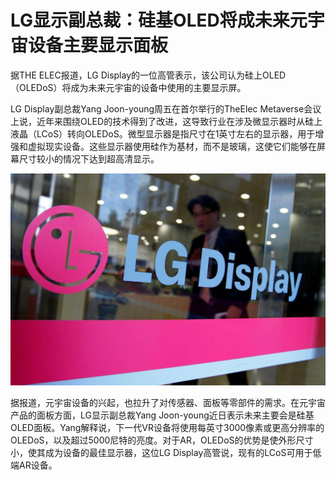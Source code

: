 # LG显示副总裁：硅基OLED将成未来元宇宙设备主要显示面板


据THE ELEC报道，LG Display的一位高管表示，该公司认为硅上OLED（OLEDoS）将成为未来元宇宙的设备中使用的主要显示屏。

LG Display副总裁Yang Joon-young周五在首尔举行的TheElec Metaverse会议上说，近年来围绕OLED的技术得到了改进，这导致行业在涉及微显示器时从硅上液晶（LCoS）转向OLEDoS。微型显示器是指尺寸在1英寸左右的显示器，用于增强和虚拟现实设备。这些显示器使用硅作为基材，而不是玻璃，这使它们能够在屏幕尺寸较小的情况下达到超高清显示。

![配图](dd40bbeb8d863ba48ddd334ea446d99b.jpeg)

据报道，元宇宙设备的兴起，也拉升了对传感器、面板等零部件的需求。在元宇宙产品的面板方面，LG显示副总裁Yang Joon-young近日表示未来主要会是硅基OLED面板。Yang解释说，下一代VR设备将使用每英寸3000像素或更高分辨率的OLEDoS，以及超过5000尼特的亮度。对于AR，OLEDoS的优势是使外形尺寸小，使其成为设备的最佳显示器，这位LG Display高管说，现有的LCoS可用于低端AR设备。

